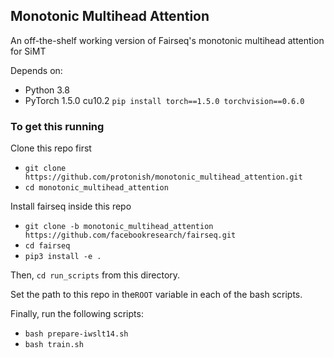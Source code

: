 ## Monotonic Multihead Attention
An off-the-shelf working version of Fairseq's monotonic multihead attention for SiMT

Depends on:
* Python 3.8
* PyTorch 1.5.0 cu10.2 `pip install torch==1.5.0 torchvision==0.6.0`


### To get this running
Clone this repo first
* `git clone https://github.com/protonish/monotonic_multihead_attention.git`
* `cd monotonic_multihead_attention`

Install fairseq inside this repo
* `git clone -b monotonic_multihead_attention https://github.com/facebookresearch/fairseq.git`
* `cd fairseq`
* `pip3 install -e .`

Then, `cd run_scripts` from this directory.

Set the path to this repo in the`ROOT` variable in each of the bash scripts.

Finally, run the following scripts:
* `bash prepare-iwslt14.sh`
* `bash train.sh`

